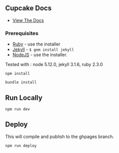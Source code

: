 

## Cupcake Docs

 - [View The Docs](https://cupcake-design-system.github.io/docs)

### Prerequisites

 - [Ruby](https://www.ruby-lang.org/en/downloads/) - use the installer
 - [Jekyll](https://jekyllrb.com/) - ```$ gem install jekyll```
 - [NodeJS](https://nodejs.org/en/download/) - use the installer.

Tested with : node 5.12.0, jekyll 3.1.6, ruby 2.3.0

```npm install```

```bundle install```

## Run Locally
```npm run dev```

## Deploy
This will compile and publish to the ghpages branch.

```npm run deploy```



